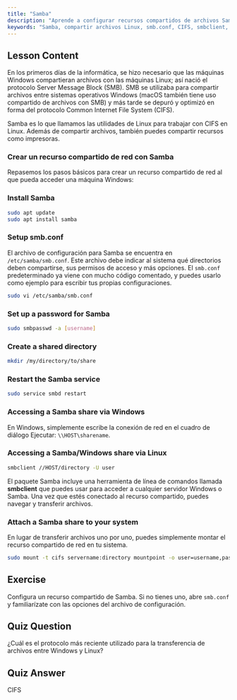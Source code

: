 ```yaml
---
title: "Samba"
description: "Aprende a configurar recursos compartidos de archivos Samba en Linux para Windows y macOS. Esta guía para principiantes cubre la instalación, configuración y acceso a los recursos compartidos. ¡Empieza ya!"
keywords: "Samba, compartir archivos Linux, smb.conf, CIFS, smbclient, tutorial Linux, guía para principiantes"
---
```


## Lesson Content

En los primeros días de la informática, se hizo necesario que las máquinas Windows compartieran archivos con las máquinas Linux; así nació el protocolo Server Message Block (SMB). SMB se utilizaba para compartir archivos entre sistemas operativos Windows (macOS también tiene uso compartido de archivos con SMB) y más tarde se depuró y optimizó en forma del protocolo Common Internet File System (CIFS).

Samba es lo que llamamos las utilidades de Linux para trabajar con CIFS en Linux. Además de compartir archivos, también puedes compartir recursos como impresoras.

### Crear un recurso compartido de red con Samba

Repasemos los pasos básicos para crear un recurso compartido de red al que pueda acceder una máquina Windows:

### Install Samba

```bash
sudo apt update
sudo apt install samba
```

### Setup smb.conf

El archivo de configuración para Samba se encuentra en `/etc/samba/smb.conf`. Este archivo debe indicar al sistema qué directorios deben compartirse, sus permisos de acceso y más opciones. El `smb.conf` predeterminado ya viene con mucho código comentado, y puedes usarlo como ejemplo para escribir tus propias configuraciones.

```bash
sudo vi /etc/samba/smb.conf
```

### Set up a password for Samba

```bash
sudo smbpasswd -a [username]
```

### Create a shared directory

```bash
mkdir /my/directory/to/share
```

### Restart the Samba service

```bash
sudo service smbd restart
```

### Accessing a Samba share via Windows

En Windows, simplemente escribe la conexión de red en el cuadro de diálogo Ejecutar: `\\HOST\sharename`.

### Accessing a Samba/Windows share via Linux

```bash
smbclient //HOST/directory -U user
```

El paquete Samba incluye una herramienta de línea de comandos llamada **smbclient** que puedes usar para acceder a cualquier servidor Windows o Samba. Una vez que estés conectado al recurso compartido, puedes navegar y transferir archivos.

### Attach a Samba share to your system

En lugar de transferir archivos uno por uno, puedes simplemente montar el recurso compartido de red en tu sistema.

```bash
sudo mount -t cifs servername:directory mountpoint -o user=username,pass=password
```

## Exercise

Configura un recurso compartido de Samba. Si no tienes uno, abre `smb.conf` y familiarízate con las opciones del archivo de configuración.

## Quiz Question

¿Cuál es el protocolo más reciente utilizado para la transferencia de archivos entre Windows y Linux?

## Quiz Answer

CIFS
